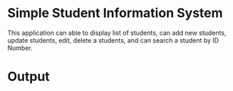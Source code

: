 # Simple Student Information System
This application can able to display list of students, can add new students, update students, edit, delete a students, and can search a student by ID Number.

# Output
